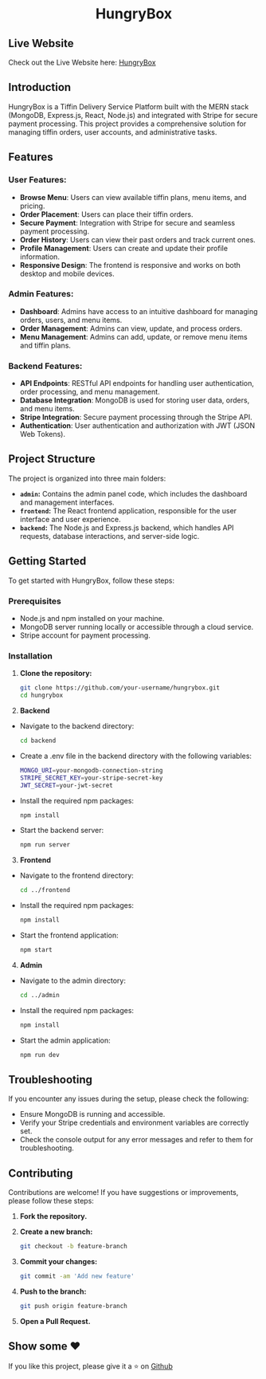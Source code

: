<h1 align = "center"> HungryBox </h1>

## Live Website
Check out the Live Website here: [HungryBox](https://hungrybox-frontend.onrender.com/)

## Introduction
HungryBox is a Tiffin Delivery Service Platform built with the MERN stack (MongoDB, Express.js, React, Node.js) and integrated with Stripe for secure payment processing. This project provides a comprehensive solution for managing tiffin orders, user accounts, and administrative tasks.

## Features
### User Features:
- **Browse Menu**: Users can view available tiffin plans, menu items, and pricing.
- **Order Placement**: Users can place their tiffin orders.
- **Secure Payment**: Integration with Stripe for secure and seamless payment processing.
- **Order History**: Users can view their past orders and track current ones.
- **Profile Management**: Users can create and update their profile information.
- **Responsive Design**: The frontend is responsive and works on both desktop and mobile devices.

### Admin Features:
- **Dashboard**: Admins have access to an intuitive dashboard for managing orders, users, and menu items.
- **Order Management**: Admins can view, update, and process orders.
- **Menu Management**: Admins can add, update, or remove menu items and tiffin plans.

### Backend Features:
- **API Endpoints**: RESTful API endpoints for handling user authentication, order processing, and menu management.
- **Database Integration**: MongoDB is used for storing user data, orders, and menu items.
- **Stripe Integration**: Secure payment processing through the Stripe API.
- **Authentication**: User authentication and authorization with JWT (JSON Web Tokens).

## Project Structure
The project is organized into three main folders:

- **`admin`:** Contains the admin panel code, which includes the dashboard and management interfaces.
- **`frontend`:** The React frontend application, responsible for the user interface and user experience.
- **`backend`:** The Node.js and Express.js backend, which handles API requests, database interactions, and server-side logic.

## Getting Started
To get started with HungryBox, follow these steps:

### Prerequisites
- Node.js and npm installed on your machine.
- MongoDB server running locally or accessible through a cloud service.
- Stripe account for payment processing.

### Installation
1. **Clone the repository:**
   
   ```bash
   git clone https://github.com/your-username/hungrybox.git
   cd hungrybox

2. **Backend**
  - Navigate to the backend directory:
   
    ```bash
    cd backend     
  - Create a .env file in the backend directory with the following variables:
    
    ```bash
    MONGO_URI=your-mongodb-connection-string
    STRIPE_SECRET_KEY=your-stripe-secret-key
    JWT_SECRET=your-jwt-secret
  - Install the required npm packages:

    ```bash
    npm install
  - Start the backend server:

    ```bash
    npm run server

3. **Frontend**
  - Navigate to the frontend directory:

    ```bash
    cd ../frontend
  - Install the required npm packages:

    ```bash
    npm install
  - Start the frontend application:

    ```bash
    npm start
    
4. **Admin**
  - Navigate to the admin directory:

    ```bash
    cd ../admin
  - Install the required npm packages:

    ```bash
    npm install
  - Start the admin application:

    ```bash
    npm run dev

## Troubleshooting
If you encounter any issues during the setup, please check the following:
- Ensure MongoDB is running and accessible.
- Verify your Stripe credentials and environment variables are correctly set.
- Check the console output for any error messages and refer to them for troubleshooting.

## Contributing
Contributions are welcome! If you have suggestions or improvements, please follow these steps:

1. **Fork the repository.**

2. **Create a new branch:**

   ```bash
   git checkout -b feature-branch
3. **Commit your changes:**

    ```bash
   git commit -am 'Add new feature'
4. **Push to the branch:**

   ```bash
   git push origin feature-branch

5. **Open a Pull Request.**

## Show some ❤️
If you like this project, please give it a ⭐ on [Github](https://github.com/Mahak008/HungryBox)
